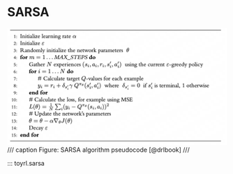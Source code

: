 # SARSA

![sarsa](../images/sarsa.png)
/// caption
Figure: SARSA algorithm pseudocode [@drlbook]
///

::: toyrl.sarsa
